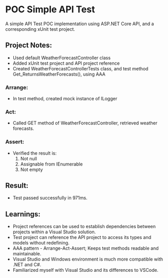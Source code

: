 ﻿# POC Simple API Test

A simple API Test POC implementation using ASP.NET Core API, and a corresponding xUnit test project.

## Project Notes:

- Used default WeatherForecastController class
- Added xUnit test project and API project reference
- Created WeatherForecastControllerTests class, and test method Get_ReturnsWeatherForecasts(), using AAA

### Arrange:
- In test method, created mock instance of ILogger<WeatherForecastController>

### Act:
- Called GET method of WeatherForecastController, retrieved weather forecasts.

### Assert:
- Verified the result is:
	1. Not null
	2. Assignable from IEnumerable<WeatherForecast>
	1. Not empty

## Result:
- Test passed successfully in 971ms.


## Learnings:
- Project references can be used to establish dependencies between projects within a Visual Studio solution. 
- Test project can reference the API project to access its types and models without redefining.
- AAA pattern - Arrange-Act-Assert; Keeps test methods readable and maintainable.
- Visual Studio and Windows environment is much more compatible with .NET and C#.
- Familiarized myself with Visual Studio and its differences to VSCode.